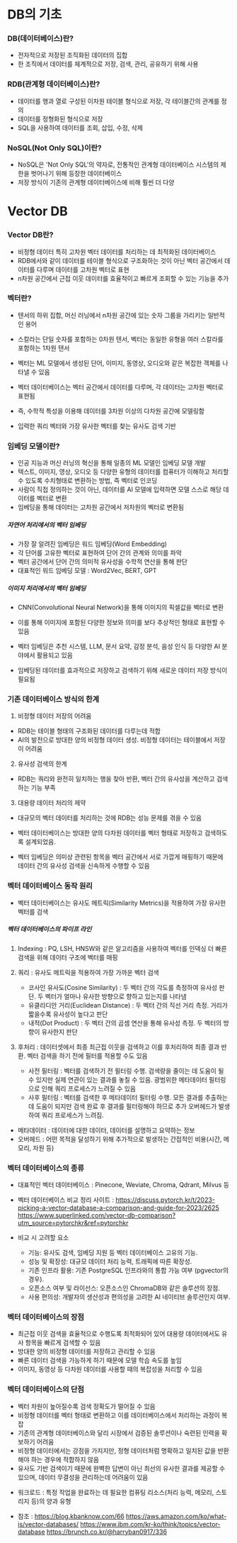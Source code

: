 # DB의 기초
### DB(데이터베이스)란?

- 전자적으로 저장된 조직화된 데이터의 집합
- 한 조직에서 데이터를 체계적으로 저장, 검색, 관리, 공유하기 위해 사용

### RDB(관계형 데이터베이스)란?

- 데이터를 행과 열로 구성된 이차원 테이블 형식으로 저장, 각 테이블간의 관계를 정의
- 데이터를 정형화된 형식으로 저장
- SQL을 사용하여 데이터를 조회, 삽입, 수정, 삭제

### NoSQL(Not Only SQL)이란?

- NoSQL은 'Not Only SQL'의 약자로, 전통적인 관계형 데이터베이스 시스템의 제한을 벗어나기 위해 등장한 데이터베이스
- 저장 방식이 기존의 관계형 데이터베이스에 비해 훨씬 더 다양

# Vector DB
### Vector DB란?
- 비정형 데이터 특히 고차원 벡터 데이터를 처리하는 데 최적화된 데이터베이스
- RDB에서와 같이 데이터를 테이블 형식으로 구조화하는 것이 아닌 벡터 공간에서 데이터를 다루며 데이터를 고차원 벡터로 표현
- n차원 공간에서 근접 이웃 데이터를 효율적이고 빠르게 조회할 수 있는 기능을 추가

### 벡터란?
- 텐서의 하위 집합, 머신 러닝에서 n차원 공간에 있는 숫자 그룹을 가리키는 일반적인 용어
- 스칼라는 단일 숫자를 포함하는 0차원 텐서, 벡터는 동일한 유형을 여러 스칼라를 포함하는 1차원 텐서
- 벡터는 ML 모델에서 생성된 단어, 이미지, 동영상, 오디오와 같은 복잡한 객체를 나타낼 수 있음

- 벡터 데이터베이스는 벡터 공간에서 데이터를 다루며, 각 데이터는 고차원 벡터로 표현됨
- 즉, 수학적 특성을 이용해 데이터를 3차원 이상의 다차원 공간에 모델링함
- 입력한 쿼리 벡터와 가장 유사한 벡터를 찾는 유사도 검색 기반

### 임베딩 모델이란?
- 인공 지능과 머신 러닝의 혁신을 통해 일종의 ML 모델인 임베딩 모델 개발
- 텍스트, 이미지, 영상, 오디오 등 다양한 유형의 데이터를 컴퓨터가 이해하고 처리할 수 있도록 수치형태로 변환하는 방법, 즉 벡터로 인코딩
- 사람이 직접 정의하는 것이 아닌, 데이터를 AI 모델에 입력하면 모델 스스로 해당 데이터를 벡터로 변환
- 임베딩을 통해 데이터는 고차원 공간에서 저차원의 벡터로 변환됨

##### 자연어 처리에서의 벡터 임베딩

- 가장 잘 알려진 임베딩은 워드 임베딩(Word Embedding)
- 각 단어를 고유한 벡터로 표현하여 단어 간의 관계와 의미를 파악
- 벡터 공간에서 단어 간의 의미적 유사성을 수학적 연산을 통해 판단
- 대표적인 워드 임베딩 모델 : Word2Vec, BERT, GPT

##### 이미지 처리에서의 벡터 임베딩

- CNN(Convolutional Neural Network)을 통해 이미지의 픽셀값을 벡터로 변환
- 이를 통해 이미지에 포함된 다양한 정보와 의미를 보다 추상적인 형태로 표현할 수 있음

- 벡터 임베딩은 추천 시스템, LLM, 문서 요약, 감정 분석, 음성 인식 등 다양한 AI 분야에서 활용되고 있음
- 임베딩된 데이터를 효과적으로 저장하고 검색하기 위해 새로운 데이터 저장 방식이 필요됨

### 기존 데이터베이스 방식의 한계
1. 비정형 데이터 저장의 어려움
- RDB는 테이블 형태의 구조화된 데이터를 다루는데 적합
- AI의 발전으로 방대한 양의 비정형 데이터 생성. 비정형 데이터는 테이블에서 저장이 어려움

2. 유사성 검색의 한계
- RDB는 쿼리와 완전히 일치하는 행을 찾아 반환, 벡터 간의 유사성을 계산하고 검색하는 기능 부족

3. 대용량 데이터 처리의 제약
- 대규모의 벡터 데이터를 처리하는 것에 RDB는 성능 문제를 겪을 수 있음

- 벡터 데이터베이스는 방대한 양의 다차원 데이터를 벡터 형태로 저장하고 검색하도록 설계되었음.
- 벡터 임베딩은 의미상 관련된 항목을 벡터 공간에서 서로 가깝게 매핑하기 때문에 데이터 간의 유사성 검색을 신속하게 수행할 수 있음

### 벡터 데이터베이스 동작 원리
- 벡터 데이터베이스는 유사도 메트릭(Similarity Metrics)을 적용하여 가장 유사한 벡터를 검색

##### 벡터 데이터베이스의 파이프 라인
1. Indexing : PQ, LSH, HNSW와 같은 알고리즘을 사용하여 벡터를 인덱싱
더 빠른 검색을 위해 데이터 구조에 벡터를 매핑

2. 쿼리 : 유사도 메트릭을 적용하여 가장 가까운 벡터 검색
	- 코사인 유사도(Cosine Similarity) : 두 벡터 간의 각도를 측정하여 유사성 판단. 두 벡터가 얼마나 유사한 방향으로 향하고 있는지를 나타냄
	- 유클리디안 거리(Euclidean Distance) : 두 벡터 간의 직선 거리 측정. 거리가 짧을수록 유사성이 높다고 판단
	- 내적(Dot Product) : 두 벡터 간의 곱셈 연산을 통해 유사성 측정. 두 벡터의 방향이 유사한지 판단

3. 후처리 : 데이터셋에서 최종 최근접 이웃을 검색하고 이를 후처리하여 최종 결과 반환. 벡터 검색을 하기 전에 필터를 적용할 수도 있음
	- 사전 필터링 : 벡터를 검색하기 전 필터링 수행. 검색량을 줄이는 데 도움이 될 수 있지만 실제 연관이 있는 결과를 놓칠 수 있음. 광범위한 메타데이터 필터링으로 인해 쿼리 프로세스가 느려질 수 있음
	- 사후 필터링 : 벡터를 검색한 후 메타데이터 필터링 수행. 모든 결과를 추출하는데 도움이 되지만 검색 완료 후 결과를 필터링해야 하므로 추가 오버헤드가 발생하여 쿼리 프로세스가 느려짐.

* 메타데이터 : 데이터에 대한 데이터, 데이터를 설명하고 요약하는 정보
* 오버헤드 : 어떤 목적을 달성하기 위해 추가적으로 발생하는 간접적인 비용(시간, 메모리, 자원 등)

### 벡터 데이터베이스의 종류
- 대표적인 벡터 데이터베이스 : Pinecone, Weviate, Chroma, Qdrant, Milvus 등
- 벡터 데이터베이스 비교 정리 사이트 : https://discuss.pytorch.kr/t/2023-picking-a-vector-database-a-comparison-and-guide-for-2023/2625
https://www.superlinked.com/vector-db-comparison?utm_source=pytorchkr&ref=pytorchkr

- 비교 시 고려할 요소
	- 기능: 유사도 검색, 임베딩 지원 등 벡터 데이터베이스 고유의 기능. 
	- 성능 및 확장성: 대규모 데이터 처리 능력, 트래픽에 따른 확장성. 
	- 기존 인프라 활용: 기존 PostgreSQL 인프라와의 통합 가능 여부 (pgvector의 경우). 
	- 오픈소스 여부 및 라이선스: 오픈소스인 ChromaDB와 같은 솔루션의 장점. 
	- 사용 편의성: 개발자의 생산성과 편의성을 고려한 AI 네이티브 솔루션인지 여부. 

### 벡터 데이터베이스의 장점

- 최근접 이웃 검색을 효율적으로 수행도록 최적화되어 있어 대용량 데이터에서도 유사 항목을 빠르게 검색할 수 있음
- 방대한 양의 비정형 데이터를 저장하고 관리할 수 있음
- 빠른 데이터 검색을 가능하게 하기 때문에 모델 학습 속도를 높임
- 이미지, 동영상 등 다차원 데이터를 사용할 때의 복잡성을 처리할 수 있음

### 벡터 데이터베이스의 단점
- 벡터 차원이 높아질수록 검색 정확도가 떨어질 수 있음
- 비정형 데이터를 벡터 형태로 변환하고 이를 데이터베이스에서 처리하는 과정이 복잡
- 기존의 관계형 데이터베이스와 달리 시장에서 검증된 솔루션이나 숙련된 인력을 확보하기 어려움
- 비정형 데이터에서는 강점을 가지지만, 정형 데이터처럼 명확하고 일치된 값을 반환해야 하는 경우에 적합하지 않음
- 유사도 기반 검색이기 때문에 완벽한 답변이 아닌 최선의 유사한 결과를 제공할 수 있으며, 데이터 무결성을 관리하는데 어려움이 있음

* 워크로드 : 특정 작업을 완료하는 데 필요한 컴퓨팅 리소스(처리 능력, 메모리, 스토리지 등)의 양과 유형

* 참조 : https://blog.kbanknow.com/66
https://aws.amazon.com/ko/what-is/vector-databases/
https://www.ibm.com/kr-ko/think/topics/vector-database
https://brunch.co.kr/@harryban0917/336
